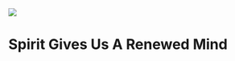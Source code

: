 <img class="intro-right" src="/images/art-darkness-crucifixion-dore.jpg">

# Spirit Gives Us A Renewed Mind
